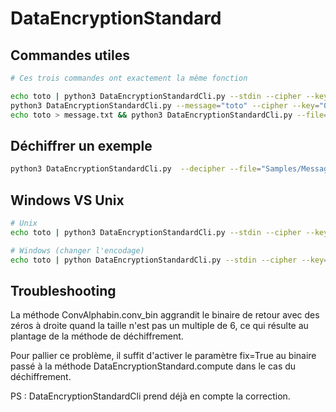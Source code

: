 # DataEncryptionStandard

## Commandes utiles

```bash
# Ces trois commandes ont exactement la même fonction

echo toto | python3 DataEncryptionStandardCli.py --stdin --cipher --key="0101111001011011010100100111111101010001000110101011110010010001" > cipher.txt
python3 DataEncryptionStandardCli.py --message="toto" --cipher --key="0101111001011011010100100111111101010001000110101011110010010001" > cipher.txt
echo toto > message.txt && python3 DataEncryptionStandardCli.py --file="message.txt" --cipher --key="0101111001011011010100100111111101010001000110101011110010010001" > cipher.txt
```

## Déchiffrer un exemple

```bash
python3 DataEncryptionStandardCli.py  --decipher --file="Samples/Messages/Chiffrement_DES_de_1.txt" --key-file="Samples/Messages/Clef_de_1.txt"
```

## Windows VS Unix

```bash
# Unix
echo toto | python3 DataEncryptionStandardCli.py --stdin --cipher --key="0101111001011011010100100111111101010001000110101011110010010001" | python DataEncryptionStandardCli.py --stdin --decipher --key="0101111001011011010100100111111101010001000110101011110010010001"

# Windows (changer l'encodage)
echo toto | python DataEncryptionStandardCli.py --stdin --cipher --key="0101111001011011010100100111111101010001000110101011110010010001" --encoding="ISO-8859-1" | python DataEncryptionStandardCli.py --stdin --decipher --key="0101111001011011010100100111111101010001000110101011110010010001" --encoding="ISO-8859-1"
```

## Troubleshooting

La méthode ConvAlphabin.conv_bin aggrandit le binaire de retour avec des zéros à droite quand la taille n'est pas un multiple de 6, ce qui résulte au plantage de la méthode de déchiffrement.  

Pour pallier ce problème, il suffit d'activer le paramètre fix=True au binaire passé à la méthode DataEncryptionStandard.compute dans le cas du déchiffrement.  

PS : DataEncryptionStandardCli prend déjà en compte la correction.  
